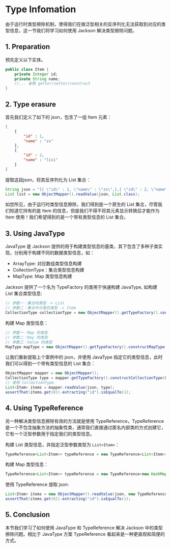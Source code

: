 # Type Infomation

由于运行时类型擦除机制，使得我们在做泛型相关的反序列化无法获取到对应的类型信息，这一节我们将学习如何使用 Jackson 解决类型擦除问题。

## 1. Preparation

预先定义以下实体。

```java
public class Item {
    private Integer id;
    private String name;
    //... 省略 getter/setter/construct
}
```

## 2. Type erasure

首先我们定义了如下的 json，包含了一组 Item 元素：

```json
[
	{
		"id" : 1,
    	"name" : "zs"
	},
	{
		"id" : 2,
    	"name" : "lisi"
	}
]
```

提取这段json，将其反序列化为 List 集合：

```java
String json = "[{ \"id\" : 1, \"name\" : \"zs\",},{ \"id\" : 2, \"name\" : \"lisi\" }]";
List list = new ObjectMapper().readValue(json, List.class);
```

如您所见，由于运行时类型信息擦除，我们得到是一个原生的 List 集合，尽管我们知道它持有的是 Item 的信息，但是我们不得不将其元素显示转换后才能作为 Item 使用！我们希望得到的是一个带有类型信息的 List 集合。

## 3. Using JavaType

JavaType 是 Jackson 提供的用于构建类型信息的基类，其下包含了多种子类实现，分别用于构建不同的数据类型信息，如：

- ArrayType: 对应数组类型信息构建
- CollectionType：集合类型信息构建
- MapType: Map 类型信息构建

Jackson 提供了一个名为 TypeFactory 的类用于快速构建 JavaType, 如构建 List 集合类型信息:

```java
// 参数一：集合的类型 -> List
// 参数二：集合中元素的类型 -> Item
CollectionType collectionType = new ObjectMapper().getTypeFactory().constructCollectionType(List.class, Item.class);
```

构建 Map 类型信息：

```java
// 参数一：Map 的类型
// 参数二：Key 的类型
// 参数三：Value 的类型
MapType mapType = new ObjectMapper().getTypeFactory().constructMapType(HashMap.class, String.class, Item.class);
```

让我们重新提取上个案例中的 json，并使用 JavaType 指定它的类型信息，此时我们可以得到一个带有类型信息的 List 集合：

```java
ObjectMapper mapper = new ObjectMapper();
CollectionType type = mapper.getTypeFactory().constructCollectionType(List.class, Item.class);
// 使用 CollectionType
List<Item> items = mapper.readValue(json, type);
assertThat(items.get(0)).extracting("id").isEqualTo(1);
```

## 4. Using TypeReference

另一种解决类型信息擦除有效的方法就是使用 TypeReference，TypeReference 是一个不包含抽象方法的抽象性类，通常我们直接通过匿名内部类的方式创建它，它有一个泛型参数用于指定我们的类型信息。

构建 List 类型信息，并指定泛型参数类型为 `List<Item>`：

```java
TypeReference<List<Item>> typeReference = new TypeReference<List<Item>>() {}
```

构建 Map 类型信息：

```java
TypeReference<List<Item>> typeReference = new TypeReference<new HashMap<String, Item>>() {}
```

使用 TypeReference 提取 json:

```java
List<Item> items = new ObjectMapper().readValue(json, new TypeReference<List<Item>>() {});
assertThat(items.get(0)).extracting("id").isEqualTo(1);
```

## 5. Conclusion

本节我们学习了如何使用 JavaType 和 TypeReference 解决 Jackson 中的类型擦除问题。相比于 JavaType 方案 TypeReference 看起来是一种更直观和简便的方式。







